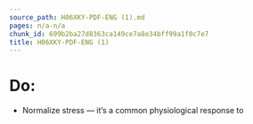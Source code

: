 ```yaml
---
source_path: H06XKY-PDF-ENG (1).md
pages: n/a-n/a
chunk_id: 699b2ba27d8363ca149ce7a8e34bff99a1f0c7e7
title: H06XKY-PDF-ENG (1)
---
```

# Do:

- Normalize stress — it’s a common physiological response to
